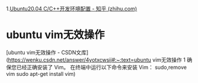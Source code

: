 1.[Ubuntu20.04 C/C++开发环境配置 - 知乎 (zhihu.com)](https://zhuanlan.zhihu.com/p/667453783)



# ubuntu vim无效操作

[ubuntu vim无效操作 - CSDN文库](https://wenku.csdn.net/answer/4yotxcwsij#:~:text=ubuntu vim无效操作 1 确保您已经正确安装了 Vim。 在终端中运行以下命令来安装 Vim： sudo,remove  vim sudo apt-get  install vim)